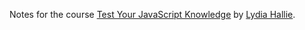 Notes for the course [Test Your JavaScript Knowledge](https://frontendmasters.com/courses/javascript-quiz/) by [Lydia Hallie](https://frontendmasters.com/teachers/lydia-hallie/).